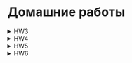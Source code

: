 # Домашние работы
<details>
<summary>HW3</summary>
  Когда-нибудь точно будет
</details>
<details>
<summary>HW4</summary>
  Когда-нибудь точно будет
</details>
<details>
<summary>HW5</summary>
  Когда-нибудь точно будет
</details>
<details>
<summary>HW6</summary>
  
  # Скриншоты кода
  ## hw6.s
  <img width="983" alt="Снимок экрана 2024-11-26 в 04 23 50" src="https://github.com/user-attachments/assets/cbdbfaac-16ca-453e-8d09-1ba86ca2dd92">
  <img width="981" alt="Снимок экрана 2024-11-26 в 04 24 12" src="https://github.com/user-attachments/assets/f9cfaad8-4fbe-44c2-af7b-3c771f4ba3ee">
  <img width="980" alt="Снимок экрана 2024-11-26 в 04 24 30" src="https://github.com/user-attachments/assets/a28b98e0-986d-4642-873a-d6f0b78cfb21">
  
  ## strncpy.s
  <img width="978" alt="Снимок экрана 2024-11-26 в 04 25 37" src="https://github.com/user-attachments/assets/2ca55a80-ade1-470f-94c9-dfc02282e0ee">
  
  ## macrolib.s
  Там полный ужас по количеству макросов, так что приложу только обертку strncpy
  <img width="981" alt="Снимок экрана 2024-11-26 в 04 28 51" src="https://github.com/user-attachments/assets/0ec5c187-74be-4bc7-8ebe-119266a2a7fb">
  # Вывод программы
  <img width="927" alt="Снимок экрана 2024-11-26 в 04 32 31" src="https://github.com/user-attachments/assets/c8559215-c68b-4000-b353-8a4e02383006">
  
  # Как работает программа
  Пользователь передает до 20 символьную строку(размер буффера), выводится эта строка, далее считается длина строки, выводится это число,
  и если длина строки меньше размера буффера, берется ее длина, иначе размер буффера.
  Далее проиходит посимвольное копирование строки до момента того как она закончится или длина скопированной строки превысит размер буффера, переданного как параметр,
  выводится скопированная строка и очищается место для копирования.
  Далее то же самое происходит с пре-генерированными строками: одной короткой (< 20 символов) и одной длинной (> 20 символов)
</details>
